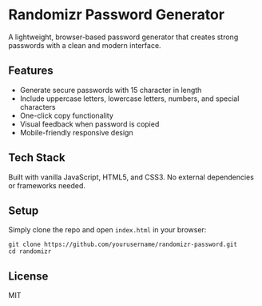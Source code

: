 # Randomizr Password Generator

A lightweight, browser-based password generator that creates strong passwords with a clean and modern interface.

## Features

- Generate secure passwords with 15 character in length
- Include uppercase letters, lowercase letters, numbers, and special characters
- One-click copy functionality
- Visual feedback when password is copied
- Mobile-friendly responsive design

## Tech Stack

Built with vanilla JavaScript, HTML5, and CSS3. No external dependencies or frameworks needed.

## Setup

Simply clone the repo and open `index.html` in your browser:

```
git clone https://github.com/yourusername/randomizr-password.git
cd randomizr
```

## License

MIT